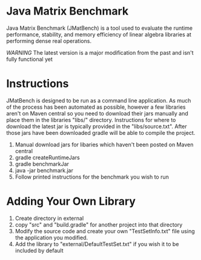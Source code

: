 # Java Matrix Benchmark

Java Matrix Benchmark (JMatBench) is a tool used to evaluate the runtime performance, stability, and memory efficiency of 
linear algebra libraries at performing dense real operations.

*WARNING* The latest version is a major modification from the past and isn't fully functional yet

# Instructions

JMatBench is designed to be run as a command line application.  As much of the process has been automated as possible,
however a few libraries aren't on Maven central so you need to download their jars manually and place them in the 
libraries "libs/" directory.  Instructions for where to download the latest jar is typically provided in the
"libs/source.txt".  After those jars have been downloaded gradle will be able to compile the project.

1. Manual download jars for libaries which haven't been posted on Maven central
2. gradle createRuntimeJars
3. gradle benchmarkJar
4. java -jar benchmark.jar
5. Follow printed instructions for the benchmark you wish to run


# Adding Your Own Library

1. Create directory in external
2. copy "src" and "build.gradle" for another project into that directory
3. Modify the source code and create your own "TestSetInfo.txt" file using the application you modified.
4. Add the library to "external/DefaultTestSet.txt" if you wish it to be included by default